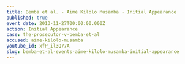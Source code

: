 ```yaml
---
title: Bemba et al. - Aimé Kilolo Musamba - Initial Appearance
published: true
event_date: 2013-11-27T00:00:00.000Z
action: Initial Appearance
case: the-prosecutor-v-bemba-et-al
accused: aime-kilolo-musamba
youtube_id: xfP_il3Q77A
slug: bemba-et-al-events-aime-kilolo-musamba-initial-appearance
---
```



